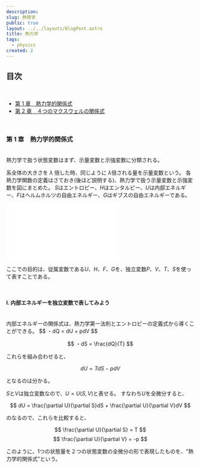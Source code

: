 ```yaml
---
description:
slug: 熱陸学
public: true
layout: ../../layouts/BlogPost.astro
title: 熱力学
tags:
  - physics
created: 2
---
```


</script>
<script type="text/javascript"
  src="http://cdn.mathjax.org/mathjax/latest/MathJax.js?config=TeX-AMS-MML_HTMLorMML">
</script>
<script type="text/x-mathjax-config">
MathJax.Hub.Config({
  tex2jax: {inlineMath: [['$','$'], ['\\(','\\)']]}
});
</script>
<script type="text/javascript"
  src="https://cdnjs.cloudflare.com/ajax/libs/mathjax/2.7.7/MathJax.js?config=TeX-AMS-MML_HTMLorMML">
</script>

## 目次

<br>

- [第 1 章　熱力学的関係式](#chapter1)
- [第 2 章　４つのマクスウェルの関係式](#chapter2)
  <!-- - [第3章　本題2](#chapter3) -->

<br>

### 第 1 章　熱力学的関係式 <a name="chapter1"></a>

<br>
熱力学で扱う状態変数はまず、示量変数と示強変数に分類される。

系全体の大きさを $\lambda$ 倍した時、同じように $\lambda$倍される量を示量変数という。
各熱力学関数の定義はさておき(後ほど説明する)、熱力学で扱う示量変数と示強変数を図にまとめた。
$S$はエントロピー、$H$はエンタルピー、$U$は内部エネルギー、$F$はヘルムホルツの自由エネルギー、$G$はギブスの自由エネルギーである。


![sanwa-supply-cb-cterd5_3.jpeg](/posts/熱力学/sikilyousirilyou.pdf)

ここでの目的は、従属変数である$U$、$H$、$F$、$G$を、独立変数$P$、$V$、$T$、$S$を使って表すことである。

<br>

#### Ⅰ. 内部エネルギーを独立変数で表してみよう
<br>
内部エネルギーの関係式は、熱力学第一法則とエントロピーの定義式から導くことができる。
$$
・dQ = dU + pdV 
$$

$$
・dS = \frac{dQ}{T} 
$$

これらを組み合わせると、

$$
dU = TdS - pdV
$$

となるのは分かる。

$S$と$V$は独立変数なので、$U = U(S, V)$と表せる。
すなわち$U$を全微分すると、

$$
dU = \frac{\partial U}{\partial S}dS + \frac{\partial U}{\partial V}dV
$$

のなるので、これらを比較すると、

$$
\frac{\partial U}{\partial S} = T
$$
$$
\frac{\partial U}{\partial V} = -p
$$

このように、1つの状態量を２つの状態変数の全微分の形で表現したものを、"熱力学的関係式"という。